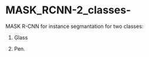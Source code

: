 # MASK_RCNN-2_classes-

MASK R-CNN for instance segmantation for two classes:

  1) Glass
   
  2) Pen.
